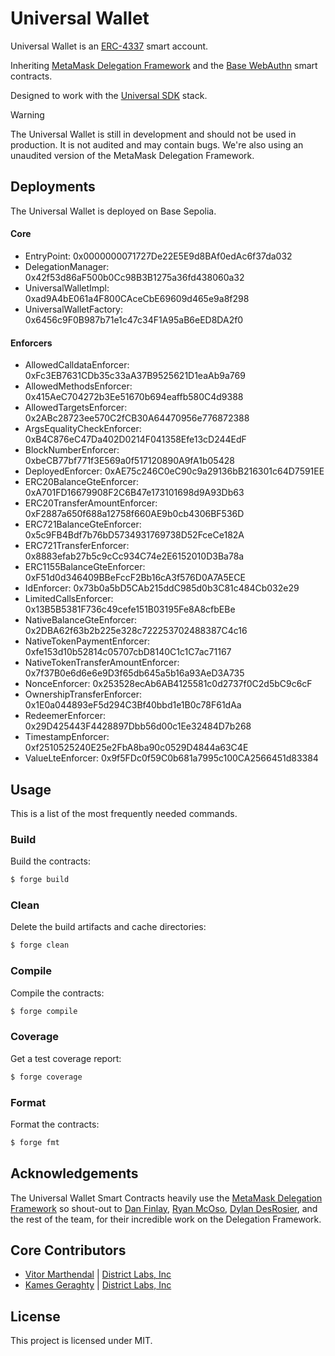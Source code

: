# Universal Wallet
Universal Wallet is an [ERC-4337](https://eip.tools/eip/4337) smart account.

Inheriting [MetaMask Delegation Framework](https://github.com/MetaMask/delegation-framework) and the [Base WebAuthn](https://github.com/base-org/webauthn-sol) smart contracts.

Designed to work with the [Universal SDK](https://github.com/district-labs/universal-sdk) stack.

> [!WARNING]  
> The Universal Wallet is still in development and should not be used in production. It is not audited and may contain bugs.
> We're also using an unaudited version of the MetaMask Delegation Framework.

## Deployments
The Universal Wallet is deployed on Base Sepolia.

#### Core
- EntryPoint: 0x0000000071727De22E5E9d8BAf0edAc6f37da032
- DelegationManager: 0x42f53d86aF500b0Cc98B3B1275a36fd438060a32
- UniversalWalletImpl: 0xad9A4bE061a4F800CAceCbE69609d465e9a8f298
- UniversalWalletFactory: 0x6456c9F0B987b71e1c47c34F1A95aB6eED8DA2f0
    
#### Enforcers
- AllowedCalldataEnforcer: 0xFc3EB7631CDb35c33aA37B9525621D1eaAb9a769
- AllowedMethodsEnforcer: 0x415AeC704272b3Ee51670b694eaffb580C4d9388
- AllowedTargetsEnforcer: 0x2ABc28723ee570C2fCB30A64470956e776872388
- ArgsEqualityCheckEnforcer: 0xB4C876eC47Da402D0214F041358Efe13cD244EdF
- BlockNumberEnforcer: 0xbeCB77bf771f3E569a0f517120890A9fA1b05428
- DeployedEnforcer: 0xAE75c246C0eC90c9a29136bB216301c64D7591EE
- ERC20BalanceGteEnforcer: 0xA701FD16679908F2C6B47e173101698d9A93Db63
- ERC20TransferAmountEnforcer: 0xF2887a650f688a12758f660AE9b0cb4306BF536D
- ERC721BalanceGteEnforcer: 0x5c9FB4Bdf7b76bD5734931769738D52FceCe182A
- ERC721TransferEnforcer: 0x8883efab27b5c9cCc934C74e2E6152010D3Ba78a
- ERC1155BalanceGteEnforcer: 0xF51d0d346409BBeFccF2Bb16cA3f576D0A7A5ECE
- IdEnforcer: 0x73b0a5bD5CAb215ddC985d0b3C81c484Cb032e29
- LimitedCallsEnforcer: 0x13B5B5381F736c49cefe151B03195Fe8A8cfbEBe
- NativeBalanceGteEnforcer: 0x2DBA62f63b2b225e328c722253702488387C4c16
- NativeTokenPaymentEnforcer: 0xfe153d10b52814c05707cbD8140C1c1C7ac71167
- NativeTokenTransferAmountEnforcer: 0x7f37B0e6d6e6e9D3f65db645a5b16a93AeD3A735
- NonceEnforcer: 0x253528ecAb6AB4125581c0d2737f0C2d5bC9c6cF
- OwnershipTransferEnforcer: 0x1E0a044893eF5d294C3Bf40bbd1e1B0c78F61dAa
- RedeemerEnforcer: 0x29D425443F4428897Dbb56d00c1Ee32484D7b268
- TimestampEnforcer: 0xf2510525240E25e2FbA8ba90c0529D4844a63C4E
- ValueLteEnforcer: 0x9f5FDc0f59C0b681a7995c100CA2566451d83384

## Usage

This is a list of the most frequently needed commands.

### Build

Build the contracts:

```sh
$ forge build
```

### Clean

Delete the build artifacts and cache directories:

```sh
$ forge clean
```

### Compile

Compile the contracts:

```sh
$ forge compile
```

### Coverage

Get a test coverage report:

```sh
$ forge coverage
```

### Format

Format the contracts:

```sh
$ forge fmt
```

## Acknowledgements
The Universal Wallet Smart Contracts heavily use the [MetaMask Delegation Framework](https://github.com/MetaMask/delegation-framework) so shout-out to [Dan Finlay](https://github.com/danfinlay), [Ryan McOso](https://github.com/McOso), [Dylan DesRosier](https://github.com/dylandesrosier), and the rest of the team, for their incredible work on the Delegation Framework.

## Core Contributors

- [Vitor Marthendal](https://x.com/VitorMarthendal) | [District Labs, Inc](https://www.districtlabs.com/)
- [Kames Geraghty](https://x.com/KamesGeraghty) | [District Labs, Inc](https://www.districtlabs.com/)

## License

This project is licensed under MIT.
